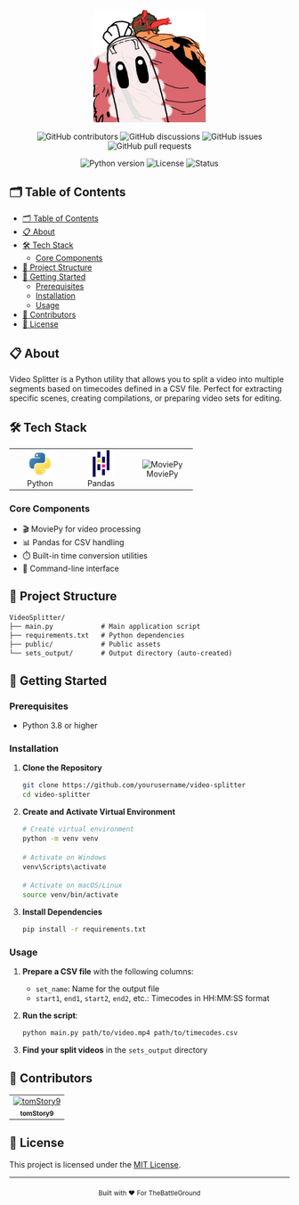 <p align="center">
  <a href="https://github.com/tomStory9/SetSplitter" target="_blank">
    <img src="public/TBG.png" width="40%" height ="40%" alt="TBG"/>
  </a>
</p>

<p align="center">
  <img src="https://img.shields.io/github/contributors/tomStory9/SetSplitter" alt="GitHub contributors"/>
  <img src="https://img.shields.io/github/discussions/tomStory9/SetSplitter" alt="GitHub discussions"/>
  <img src="https://img.shields.io/github/issues/tomStory9/SetSplitter" alt="GitHub issues"/>
  <img src="https://img.shields.io/github/issues-pr/tomStory9/SetSplitter" alt="GitHub pull requests"/>
</p>


<p align="center">
  <img src="https://img.shields.io/badge/python-3.8+-blue.svg" alt="Python version"/>
  <img src="https://img.shields.io/badge/license-MIT-green.svg" alt="License"/>
  <img src="https://img.shields.io/badge/status-active-success.svg" alt="Status"/>
</p>

## 🗂️ Table of Contents

- [🗂️ Table of Contents](#️-table-of-contents)
- [📋 About](#-about)
- [🛠️ Tech Stack](#️-tech-stack)
  - [Core Components](#core-components)
- [📁 Project Structure](#-project-structure)
- [🚀 Getting Started](#-getting-started)
  - [Prerequisites](#prerequisites)
  - [Installation](#installation)
  - [Usage](#usage)
- [👥 Contributors](#-contributors)
- [📜 License](#-license)

## 📋 About

Video Splitter is a Python utility that allows you to split a video into multiple segments based on timecodes defined in a CSV file. Perfect for extracting specific scenes, creating compilations, or preparing video sets for editing.

## 🛠️ Tech Stack

<table>
  <tr>
    <td align="center" width="96">
      <img src="https://raw.githubusercontent.com/devicons/devicon/master/icons/python/python-original.svg" width="48" height="48" alt="Python" />
      <br>Python
    </td>
    <td align="center" width="96">
      <img src="https://raw.githubusercontent.com/devicons/devicon/master/icons/pandas/pandas-original.svg" width="48" height="48" alt="Pandas" />
      <br>Pandas
    </td>
    <td align="center" width="96">
      <img src="https://zulko.github.io/moviepy/_static/logo_small.jpeg" width="48" height="48" alt="MoviePy" />
      <br>MoviePy
    </td>
  </tr>
</table>

### Core Components
- 🎬 MoviePy for video processing
- 📊 Pandas for CSV handling
- ⏱️ Built-in time conversion utilities
- 🎯 Command-line interface

## 📁 Project Structure

```
VideoSplitter/
├── main.py            # Main application script
├── requirements.txt   # Python dependencies
├── public/            # Public assets
└── sets_output/       # Output directory (auto-created)
```

## 🚀 Getting Started

### Prerequisites

- Python 3.8 or higher

### Installation

1. **Clone the Repository**

   ```bash
   git clone https://github.com/yourusername/video-splitter
   cd video-splitter
   ```

2. **Create and Activate Virtual Environment**

   ```bash
   # Create virtual environment
   python -m venv venv

   # Activate on Windows
   venv\Scripts\activate

   # Activate on macOS/Linux
   source venv/bin/activate
   ```

3. **Install Dependencies**

   ```bash
   pip install -r requirements.txt
   ```

### Usage

1. **Prepare a CSV file** with the following columns:
   - `set_name`: Name for the output file
   - `start1`, `end1`, `start2`, `end2`, etc.: Timecodes in HH:MM:SS format

2. **Run the script**:

   ```bash
   python main.py path/to/video.mp4 path/to/timecodes.csv
   ```

3. **Find your split videos** in the `sets_output` directory


## 👥 Contributors

<table>
  <tr>
    <td align="center">
      <a href="https://github.com/tomStory9">
        <img src="https://avatars.githubusercontent.com/u/97254191?v=4" width="100px;" alt="tomStory9"/>
        <br/>
        <sub><b>tomStory9</b></sub>
      </a>
    </td>
  </tr>
</table>

## 📜 License

This project is licensed under the [MIT License](LICENSE).

---

<div align="center">
  <sub>Built with ❤️ For TheBattleGround</sub>
</div>
